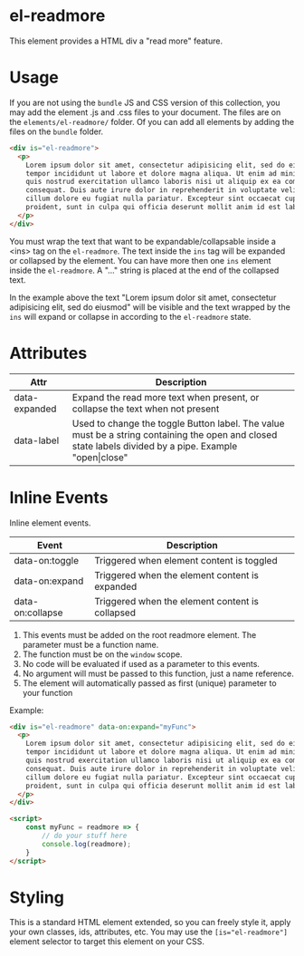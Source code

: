 # el-readmore

This element provides a HTML div a "read more" feature.

# Usage

If you are not using the `bundle` JS and CSS version of this collection, you may add the element .js and .css files to your document. The files are on the `elements/el-readmore/` folder. Of you can add all elements by adding the files on the `bundle` folder.

```html
<div is="el-readmore">
  <p>
    Lorem ipsum dolor sit amet, consectetur adipisicing elit, sed do eiusmod <ins>
    tempor incididunt ut labore et dolore magna aliqua. Ut enim ad minim veniam,
    quis nostrud exercitation ullamco laboris nisi ut aliquip ex ea commodo
    consequat. Duis aute irure dolor in reprehenderit in voluptate velit esse
    cillum dolore eu fugiat nulla pariatur. Excepteur sint occaecat cupidatat non
    proident, sunt in culpa qui officia deserunt mollit anim id est laborum.</ins>
  </p>
</div>
```

You must wrap the text that want to be expandable/collapsable  inside a \<ins> tag on the `el-readmore`. The text inside the `ins` tag will be expanded or collapsed by the element. You can have more then one `ins` element inside the `el-readmore`. A "..." string is placed at the end of the collapsed text. 

In the example above the text "Lorem ipsum dolor sit amet, consectetur adipisicing elit, sed do eiusmod" will be visible and the text wrapped by the `ins` will expand or collapse in according to the `el-readmore` state.

# Attributes

| Attr | Description |
| --- | --- |
| data-expanded | Expand the read more text when present, or collapse the text when not present |
| data-label | Used to change the toggle Button label. The value must be a string containing the open and closed state labels divided by a pipe. Example "open\|close" |

# Inline Events

Inline element events.

| Event | Description |
| --- | --- |
| data-on:toggle | Triggered when element content is toggled |
| data-on:expand | Triggered when the element content is expanded |
| data-on:collapse | Triggered when the element content is collapsed |

1. This events must be added on the root readmore element. The parameter must be a function name.
2. The function must be on the `window` scope.
3. No code will be evaluated if used as a parameter to this events.
4. No argument will must be passed to this function, just a name reference.
5. The element will automatically passed as first (unique) parameter to your function

Example:

```html
<div is="el-readmore" data-on:expand="myFunc">
  <p>
    Lorem ipsum dolor sit amet, consectetur adipisicing elit, sed do eiusmod <ins>
    tempor incididunt ut labore et dolore magna aliqua. Ut enim ad minim veniam,
    quis nostrud exercitation ullamco laboris nisi ut aliquip ex ea commodo
    consequat. Duis aute irure dolor in reprehenderit in voluptate velit esse
    cillum dolore eu fugiat nulla pariatur. Excepteur sint occaecat cupidatat non
    proident, sunt in culpa qui officia deserunt mollit anim id est laborum.</ins>
  </p>
</div>

<script>
	const myFunc = readmore => {
		// do your stuff here
		console.log(readmore);
	}
</script>
```

# Styling

This is a standard HTML element extended, so you can freely style it, apply your own classes, ids, attributes, etc.
You may use the `[is="el-readmore"]` element selector to target this element on your CSS.